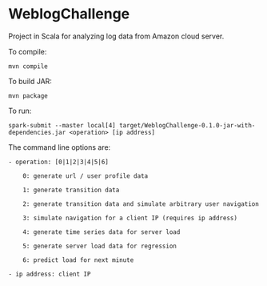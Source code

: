 # WeblogChallenge

Project in Scala for analyzing log data from Amazon cloud server.

To compile:

    mvn compile

To build JAR:

    mvn package

To run:

    spark-submit --master local[4] target/WeblogChallenge-0.1.0-jar-with-dependencies.jar <operation> [ip address]
    
The command line options are:

    - operation: [0|1|2|3|4|5|6]
    
        0: generate url / user profile data
        
        1: generate transition data
        
        2: generate transition data and simulate arbitrary user navigation
        
        3: simulate navigation for a client IP (requires ip address)
        
        4: generate time series data for server load
        
        5: generate server load data for regression
        
        6: predict load for next minute
        
    - ip address: client IP
